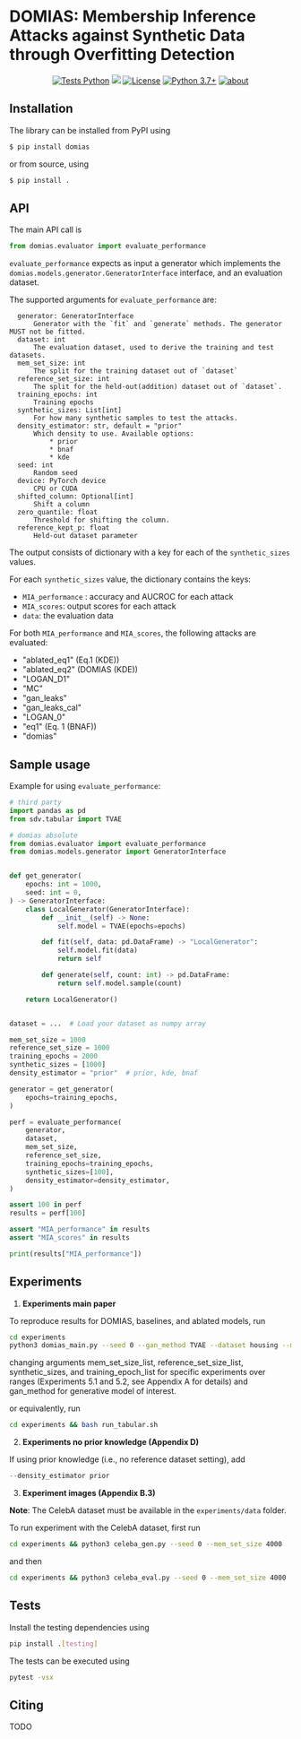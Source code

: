 # DOMIAS: Membership Inference Attacks against Synthetic Data through Overfitting Detection

<div align="center">

[![Tests Python](https://github.com/vanderschaarlab/DOMIAS/actions/workflows/test.yml/badge.svg)](https://github.com/vanderschaarlab/DOMIAS/actions/workflows/test.yml)
[![](https://pepy.tech/badge/domias)](https://pypi.org/project/domias/)
[![License](https://img.shields.io/badge/License-MIT-blue.svg)](https://github.com/vanderschaarlab/DOMIAS/blob/main/LICENSE)
[![Python 3.7+](https://img.shields.io/badge/python-3.7+-blue.svg)](https://www.python.org/downloads/release/python-370/)
[![about](https://img.shields.io/badge/about-The%20van%20der%20Schaar%20Lab-blue)](https://www.vanderschaar-lab.com/)

</div>

## Installation

The library can be installed from PyPI using
```bash
$ pip install domias
```
or from source, using
```bash
$ pip install .
```

## API
The main API call is
```python
from domias.evaluator import evaluate_performance
```

`evaluate_performance` expects as input a generator which implements the `domias.models.generator.GeneratorInterface` interface, and an evaluation dataset.

The supported arguments for `evaluate_performance` are:
```
  generator: GeneratorInterface
      Generator with the `fit` and `generate` methods. The generator MUST not be fitted.
  dataset: int
      The evaluation dataset, used to derive the training and test datasets.
  mem_set_size: int
      The split for the training dataset out of `dataset`
  reference_set_size: int
      The split for the held-out(addition) dataset out of `dataset`.
  training_epochs: int
      Training epochs
  synthetic_sizes: List[int]
      For how many synthetic samples to test the attacks.
  density_estimator: str, default = "prior"
      Which density to use. Available options:
          * prior
          * bnaf
          * kde
  seed: int
      Random seed
  device: PyTorch device
      CPU or CUDA
  shifted_column: Optional[int]
      Shift a column
  zero_quantile: float
      Threshold for shifting the column.
  reference_kept_p: float
      Held-out dataset parameter
```

The output consists of dictionary with a key for each of the `synthetic_sizes` values.

For each `synthetic_sizes` value, the dictionary contains the keys:
 - `MIA_performance` : accuracy and AUCROC for each attack
 - `MIA_scores`: output scores for each attack
 - `data`: the evaluation data

 For both `MIA_performance` and `MIA_scores`, the following attacks are evaluated:
 - "ablated_eq1" (Eq.1 (KDE))
 - "ablated_eq2" (DOMIAS (KDE))
 - "LOGAN_D1"
 - "MC"
 - "gan_leaks"
 - "gan_leaks_cal"
 - "LOGAN_0"
 - "eq1" (Eq. 1 (BNAF))
 - "domias"

## Sample usage

Example for using `evaluate_performance`:
```python
# third party
import pandas as pd
from sdv.tabular import TVAE

# domias absolute
from domias.evaluator import evaluate_performance
from domias.models.generator import GeneratorInterface


def get_generator(
    epochs: int = 1000,
    seed: int = 0,
) -> GeneratorInterface:
    class LocalGenerator(GeneratorInterface):
        def __init__(self) -> None:
            self.model = TVAE(epochs=epochs)

        def fit(self, data: pd.DataFrame) -> "LocalGenerator":
            self.model.fit(data)
            return self

        def generate(self, count: int) -> pd.DataFrame:
            return self.model.sample(count)

    return LocalGenerator()


dataset = ...  # Load your dataset as numpy array

mem_set_size = 1000
reference_set_size = 1000
training_epochs = 2000
synthetic_sizes = [1000]
density_estimator = "prior"  # prior, kde, bnaf

generator = get_generator(
    epochs=training_epochs,
)

perf = evaluate_performance(
    generator,
    dataset,
    mem_set_size,
    reference_set_size,
    training_epochs=training_epochs,
    synthetic_sizes=[100],
    density_estimator=density_estimator,
)

assert 100 in perf
results = perf[100]

assert "MIA_performance" in results
assert "MIA_scores" in results

print(results["MIA_performance"])
```

## Experiments

1. **Experiments main paper**

To reproduce results for DOMIAS, baselines, and ablated models, run
```bash
cd experiments
python3 domias_main.py --seed 0 --gan_method TVAE --dataset housing --mem_set_size_list 30 50 100 300 500 1000 --reference_set_size_list 10000 --synthetic_sizes 10000 --training_epoch_list 2000
```
changing arguments mem_set_size_list, reference_set_size_list, synthetic_sizes, and training_epoch_list for specific experiments over ranges (Experiments 5.1 and 5.2, see Appendix A for details) and gan_method for generative model of interest.

or equivalently, run
```bash
cd experiments && bash run_tabular.sh
```

2. **Experiments no prior knowledge (Appendix D)**

If using prior knowledge (i.e., no reference dataset setting), add
```python
--density_estimator prior
```

3. **Experiment images (Appendix B.3)**

__Note__: The CelebA dataset must be available in the `experiments/data` folder.

To run experiment with the CelebA dataset, first run
```bash
cd experiments && python3 celeba_gen.py --seed 0 --mem_set_size 4000
```
and then
```bash
cd experiments && python3 celeba_eval.py --seed 0 --mem_set_size 4000
```
## Tests

Install the testing dependencies using
```bash
pip install .[testing]
```
The tests can be executed using
```bash
pytest -vsx
```
## Citing

TODO
